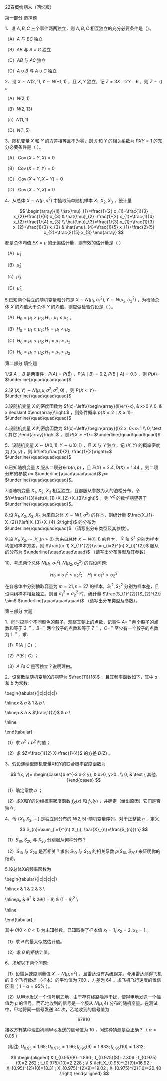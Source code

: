22春概统期末（回忆版）

第一部分 选择题

1、设 $A, B, C$ 三个事件两两独立，则 $A, B, C$ 相互独立的充分必要条件是（）。

（A）$A$ 与 $B C$ 独立

（B）$A B$ 与 $A \cup C$ 独立

（C）$A B$ 与 $A C$ 独立

（D）$A \cup B$ 与 $A \cup C$ 独立

2、设 $X \sim N(2,1), Y \sim N(-1,1)$ ，且 $X, Y$ 独立，记 $Z=3 X-2 Y-6$ ，则 $Z \sim()$ 。

（A）$N(2,1)$

（B）$N(2,13)$

（c）$N(1,1)$

（D）$N(1,5)$

3、随机变量 $X$ 和 $Y$ 的方差相等且不为零，则 $X$ 和 $Y$ 的相关系数为 $P X Y=1$ 的充分必要条件是（ ）。

（A） $\operatorname{Cov}(X+Y, X)=0$

（B） $\operatorname{Cov}(X+Y, Y)=0$

（C） $\operatorname{Cov}(X+Y, X-Y)=0$

（D） $\operatorname{Cov}(X-Y, X)=0$

4、从总体 $X \sim N\left(\mu, \sigma^{2}\right)$ 中抽取简单随机样本 $X_{1}, X_{2}, X_{3}$ ，统计量

$$
\begin{array}{ll}
\hat{\mu}_{1}=\frac{1}{2} x_{1}+\frac{1}{3} x_{2}+\frac{1}{6} x_{3} & \hat{\mu}_{2}=\frac{1}{2} x_{1}+\frac{1}{4} x_{2}+\frac{1}{4} x_{3} \\
\hat{\mu}_{3}=\frac{1}{3} x_{1}+\frac{1}{3} x_{2}+\frac{1}{3} x_{3} & \hat{\mu}_{4}=\frac{1}{5} x_{1}+\frac{2}{5} x_{2}+\frac{2}{5} x_{3}
\end{array}
$$

都是总体均值 $E X=\mu$ 的无偏估计量，则有效的估计量是（ ）

（A）$\hat{\mu}_{1}$

（B）$\hat{\mu}_{2}$

（c）$\hat{\mu}_{3}$

（D）$\hat{\mu}_{4}$

5.已知两个独立的随机变量和分布是 $X \sim N\left(\mu_{1}, \sigma_{1}^{2}\right), Y \sim N\left(\mu_{2}, \sigma_{2}^{2}\right)$ ，为检验总体 $X$ 的均值大于总体 $Y$ 的均值，则应做检验假设是（ ）。

（A）$H_{0}=\mu_{1}>\mu_{2} ; H_{1}: \mu_{1} \leqslant \mu_{2}$ 。

（B）$H_{0}=\mu_{1} \geqslant \mu_{2} ; H_{1}=\mu_{1}<\mu_{2}$

（C）$H_{0}=\mu_{1}<\mu_{2} ; H_{1}=\mu_{1} \geqslant \mu_{2}$

（D）$H_{0}=\mu_{1} \leq \mu_{2} ; H_{1}=\mu_{1}>\mu_{2}$

第二部分 填空题

1.设 $A$ ，$B$ 是两事件，$P(A)=P(\bar{B})$ ，$P(A \mid B)=0.2, P(B \mid A)=0.3$ ，则 $P(A)=$ $\underline{\quad\quad\quad}$

2.设 $(X, Y) \sim N\left(\mu, \mu, \sigma^{2}, \sigma^{2}, 0\right)$ ，则 $P\{X<Y\}=$ $\underline{\quad\quad\quad}$

3.设随机变量 $X$ 的密度函数为 $f(x)=\left\{\begin{array}{ll}e^{-x}, & x>0 \\ 0, & x \leqslant 0\end{array}\right.$ ，则条件概率 $p\{X \leqslant 2 \mid X \geqslant 1\}=$ $\underline{\quad\quad\quad}$

4.设随机变量 $X$ 的密度函数为 $f(x)=\left\{\begin{array}{l}2 x, 0<x<1 \\ 0, \text { 其它 }\end{array}\right.$ ，则 $P\{X \geqslant-1\}=$ $\underline{\quad\quad\quad}$

5、设随机变量 $X \sim U(0,1), Y \sim U(0,1)$ ，且 $X$ 与 $Y$ 独立，记 $(X, Y)$ 的概率密度为 $f(x, y)$ ，则 $f\left(\frac{1}{2}, \frac{1}{2}\right)=$ $\underline{\quad\quad\quad}$

6.已知随机变量 $X$ 服从二项分布 $b(n, p)$ ，且 $E(X)=2.4, D(X)=1.44$ ，则二项分布的参数 $n=$ $\underline{\quad\quad\quad}$ $p=$ $\underline{\quad\quad\quad}$。

7.设随机变量 $X_{1}, ~ X_{2}, ~ X_{3}$ 相互独立，且都服从参数为入的泊松分布，令 $Y=\frac{1}{3}\left(X_{1}+X_{2}+X_{3}\right)$ ，则 $Y^{2}$ 的数学期望等于 $\underline{\quad\quad\quad}$。

8.设 $X_{1}, X_{2}, X_{3}, X_{4}$ 为来自总体 $X \sim N\left(1, \sigma^{2}\right)$ 的样本，则统计量 $\frac{X_{1}-X_{2}}{\left|X_{3}+X_{4}-2\right|}$ 的分布为 $\underline{\quad\quad\quad}$ （请写出分布类型及其参数）。

9.设 $X_{1}, X_{2}, \cdots, X_{n}(n \geqslant 2)$ 为来自总体 $X \sim N(0,1)$ 的样本， $\bar{X}$ 和 $S^{2}$ 分别为样本均值和样本方差，则 $\frac{(n-1) X_{1}^{2}}{\sum_{i=2}^{n} X_{i}^{2}}$ 服从的分布为 $\underline{\quad\quad\quad}$ （请写出分布类型及其参数）

10、考虑两个总体 $N\left(\mu_{1}, \sigma_{1}^{2}\right), N\left(\mu_{2}, \sigma_{2}^{2}\right)$ 的假设问题:

$$
H_{0}=\sigma_{1}^{2} \leqslant \sigma_{2}^{2} ; \quad H_{1}=\sigma_{1}^{2}>\sigma_{2}^{2}
$$

在各总体中分别抽取容量为 $m=21, n=27$ 的样本，$S_{1}^{2}, S_{2}^{2}$ 分别为样本差，且设两组样本相互独立。则当 $\sigma_{1}^{2}=\sigma_{2}^{2}$ 时，统计量 $\frac{S_{1}^{2}}{S_{2}^{2}} \sim$ $\underline{\quad\quad\quad}$ （请写出分布类型及参数）。

第三部分 大题

1、同时掷两个不同颜色的骰子，观察其朝上的点数，记事件 $A=$＂两个骰子的点数和等于 3 ＂，$B=$＂两个骰子的点数和等于 7 ＂，$C=$＂至少有一个骰子的点数为 1 ＂，求:

（1）$P(A \mid C)$ ；

（2）$P(B \mid C)$ ；

（3）$A$ 和 $C$ 是否独立？说明理由。

2、设离散型随机变量X的期望为 $\frac{11}{18}$ ，且其频率函数如下，其中 $a$ 和 $b$ 为常数:

\begin{tabular}{|c|c|c|c|}

\hline$x$ & $a$ & 1 & $b$ \\

\hline$p$ & $b$ & $\frac{1}{2}$ & $a$ \\

\hline

\end{tabular}

（1）求 $a^{2}+b^{2}$ 的值；

（2）求 $Z=\frac{1}{2} X-\frac{1}{4}$ 的方差 $D(Z)$ 。

3、假设连续型随机变量X和Y的联合概率密度函数为

$$
f(x, y)= \begin{cases}b e^{-3 x-2 y}, & x>0, y>0 . \\ 0, & \text { 其他. }\end{cases}
$$

（1）确定常数 $b$ ；

（2）求X和Y的边缘概率密度函数 $f_{X}(x)$ 和 $f_{Y}(y)$ ，并确定（给出原因）它们是否独立。

4、令 $\left\{X_{1}, X_{2}, \cdots\right\}$ 是独立同分布的 $N(2,5)$-随机变量序列。对于正整数 $n$ ，定义

$$
S_{n}=\sum_{i=1}^{n} X_{i}, \bar{X}_{n}=\frac{S_{n}}{n}
$$

（1）$S_{10}, S_{20}$ 与 $\bar{X}_{20}$ 分别服从何种分布？

（2）$S_{10}$ 与 $S_{20}$ 是否相关？求出 $S_{10}$ 与 $S_{20}$ 的相关系数 $\rho\left(S_{10}, S_{20}\right)$ 来证明你的结论。

5.设总体X的频率函数为

\begin{tabular}{|c|c|c|c|}

\hline$x$ & 1 & 2 & 3 \\

\hline$p_{k}$ & $\theta^{2}$ & $2 \theta(1-\theta)$ & $(1-\theta)^{2}$ \\

\hline

\end{tabular}

其中 $\theta(0<\theta<1)$ 为末知参数。已知取得了样本值 $x_{1}=1, ~ x_{2}=2, ~ x_{3}=1$ 。

（1）求 $\theta$ 的最大似然估计值。

（2）求 $\theta$ 的矩估计值。

6、求解以下两个问题:

（1）设雷达速度测量值 $X \sim N\left(\mu, \sigma^{2}\right)$ ，且雷达没有系统误差。今用雷达测得飞机的 9 个飞行数据 （样本）的平均值为 760 ，方差为 64 。求飞机飞行速度的置信区间（ $1-\alpha=95 \%$ ）。

（2）从甲地发送一个信号到乙地，由于存在线路噪声干扰，使得甲地发送一个幅值为 $\mu$ 的信号，而乙地收到的信号是一个服从 $N(\mu, 4)$ 分布的随机变量。在测试中，甲地将同一信号发送 34 次，乙地收到的信号值为

$$
67910
$$

接收方有某种理由猜测甲地发送的信号值为 10 ，问这种猜测是否正确？（ $\alpha=0.05$ ）

（附注: $U_{0.95}=1.65 ; U_{0.975}=1.96 ; t_{0.95}(9)=1.833 ; t_{0.95}(10)=1.812 ;$

$$
\begin{aligned}
& t_{0.95}(8)=1.860 ; t_{0.975}(8)=2.306 ; t_{0.975}(9)=2.262 ; t_{0.975}(10)=2.228 ; \\
& \left.X_{0.95}^{2}(9)=16.92 ; X_{0.95}^{2}(10)=18.31 ; X_{0.975}^{2}(9)=19.02 ; X_{0.975}^{2}(10)=20.48 .\right)
\end{aligned}
$$

